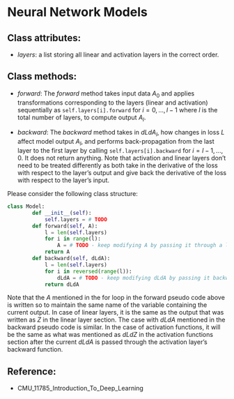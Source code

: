 # Neural Network Models

## Class attributes:

- $layers$: a list storing all linear and activation layers in the correct order.

## Class methods:

- $forward$: The $forward$ method takes input data $A_0$ and applies transformations corresponding to the layers (linear and activation) sequentially as `self.layers[i].forward` for $i = 0, ..., l − 1$ where $l$ is the total number of layers, to compute output $A_l$.

- $backward$: The $backward$ method takes in $dLdA_l$, how changes in loss $L$ affect model output $A_l$, and performs back-propagation from the last layer to the first layer by calling `self.layers[i].backward` for $i = l − 1, ..., 0$. It does not return anything. Note that activation and linear layers don’t need to be treated differently as both take in the derivative of the loss with respect to the layer’s output and give back the derivative of the loss with respect to the layer’s input.

Please consider the following class structure:
```python
class Model:
        def __init__(self):
            self.layers = # TODO
        def forward(self, A):
            l = len(self.layers)
            for i in range(l):
                A = # TODO - keep modifying A by passing it through a layer
            return A
        def backward(self, dLdA):
            l = len(self.layers)
            for i in reversed(range(l)):
                dLdA = # TODO - keep modifying dLdA by passing it backwards through a layer
            return dLdA
```

Note that the $A$ mentioned in the for loop in the forward pseudo code above is written so to maintain the same name of the variable containing the current output. In case of linear layers, it is the same as the output that was written as $Z$ in the linear layer section. The case with $dLdA$ mentioned in the backward pseudo code is similar. In the case of activation functions, it will be the same as what was mentioned as $dLdZ$ in the activation functions section after the current $dLdA$ is passed through the activation layer’s backward function.

## Reference:

- CMU_11785_Introduction_To_Deep_Learning
